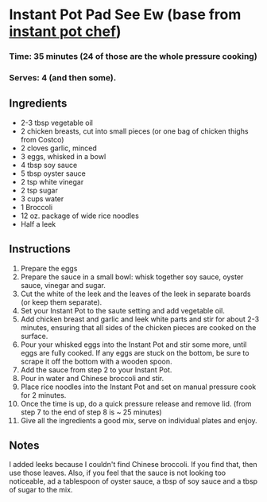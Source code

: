 # Instant Pot Pad See Ew (base from [instant pot chef](https://instantpotchef.ca/instant-pot-pad-see-ew/))

### Time: 35 minutes (24 of those are the whole pressure cooking)
### Serves: 4 (and then some).

## Ingredients
- 2-3 tbsp vegetable oil
- 2 chicken breasts, cut into small pieces (or one bag of chicken thighs from Costco)
- 2 cloves garlic, minced
- 3 eggs, whisked in a bowl
- 4 tbsp soy sauce
- 5 tbsp oyster sauce
- 2 tsp white vinegar
- 2 tsp sugar
- 3 cups water
- 1 Broccoli
- 12 oz. package of wide rice noodles
- Half a leek

## Instructions
1. Prepare the eggs
2. Prepare the sauce in a small bowl: whisk together soy sauce, oyster sauce, vinegar and sugar.
3. Cut the white of the leek and the leaves of the leek in separate boards (or keep them separate).
4. Set your Instant Pot to the saute setting and add vegetable oil.
5. Add chicken breast and garlic and leek white parts and stir for about 2-3 minutes, ensuring that all sides of the chicken pieces are cooked on the surface.
6. Pour your whisked eggs into the Instant Pot and stir some more, until eggs are fully cooked. If any eggs are stuck on the bottom, be sure to scrape it off the bottom with a wooden spoon.
7. Add the sauce from step 2 to your Instant Pot. 
8. Pour in water and Chinese broccoli and stir. 
7. Place rice noodles into the Instant Pot and set on manual pressure cook for 2 minutes. 
8. Once the time is up, do a quick pressure release and remove lid. (from step 7 to the end of step 8 is ~ 25 minutes)
9. Give all the ingredients a good mix, serve on individual plates and enjoy.

## Notes
I added leeks because I couldn't find Chinese broccoli. If you find that, then use those leaves.
Also, if you feel that the sauce is not looking too noticeable, ad a tablespoon of oyster sauce, a tbsp of soy sauce and a tbsp of sugar to the mix.
